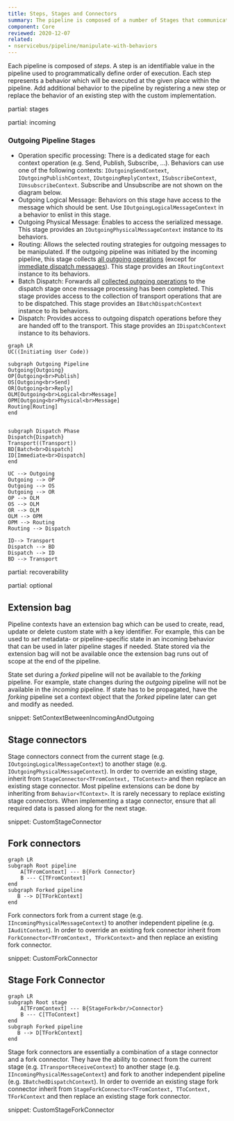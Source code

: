 ```yaml
---
title: Steps, Stages and Connectors
summary: The pipeline is composed of a number of Stages that communicate via Connectors
component: Core
reviewed: 2020-12-07
related:
- nservicebus/pipeline/manipulate-with-behaviors
---
```


Each pipeline is composed of *steps*. A step is an identifiable value in the pipeline used to programmatically define order of execution. Each step represents a behavior which will be executed at the given place within the pipeline. Add additional behavior to the pipeline by registering a new step or replace the behavior of an existing step with the custom implementation.

partial: stages

partial: incoming

### Outgoing Pipeline Stages

* Operation specific processing: There is a dedicated stage for each context operation (e.g. Send, Publish, Subscribe, ...). Behaviors can use one of the following contexts: `IOutgoingSendContext`, `IOutgoingPublishContext`, `IOutgoingReplyContext`, `ISubscribeContext`, `IUnsubscribeContext`. Subscribe and Unsubscribe are not shown on the diagram below.
* Outgoing Logical Message: Behaviors on this stage have access to the message which should be sent. Use `IOutgoingLogicalMessageContext` in a behavior to enlist in this stage.
* Outgoing Physical Message: Enables to access the serialized message. This stage provides an `IOutgoingPhysicalMessageContext` instance to its behaviors.
* Routing: Allows the selected routing strategies for outgoing messages to be manipulated. If the outgoing pipeline was initiated by the incoming pipeline, this stage collects [all outgoing operations](/nservicebus/messaging/batched-dispatch.md) (except for [immediate dispatch messages](/nservicebus/messaging/send-a-message.md#dispatching-a-message-immediately)).
This stage provides an `IRoutingContext` instance to its behaviors.
* Batch Dispatch: Forwards all [collected outgoing operations](/nservicebus/messaging/batched-dispatch.md) to the dispatch stage once message processing has been completed. This stage provides access to the collection of transport operations that are to be dispatched. This stage provides an `IBatchDispatchContext` instance to its behaviors.
* Dispatch: Provides access to outgoing dispatch operations before they are handed off to the transport. This stage provides an `IDispatchContext` instance to its behaviors.

```mermaid
graph LR
UC((Initiating User Code))

subgraph Outgoing Pipeline
Outgoing{Outgoing}
OP[Outgoing<br>Publish]
OS[Outgoing<br>Send]
OR[Outgoing<br>Reply]
OLM[Outgoing<br>Logical<br>Message]
OPM[Outgoing<br>Physical<br>Message]
Routing[Routing]
end


subgraph Dispatch Phase
Dispatch{Dispatch}
Transport((Transport))
BD[Batch<br>Dispatch]
ID[Immediate<br>Dispatch]
end

UC --> Outgoing
Outgoing --> OP
Outgoing --> OS
Outgoing --> OR
OP --> OLM
OS --> OLM
OR --> OLM
OLM --> OPM
OPM --> Routing
Routing --> Dispatch

ID--> Transport
Dispatch --> BD
Dispatch --> ID
BD --> Transport
```

partial: recoverability

partial: optional

## Extension bag

Pipeline contexts have an extension bag which can be used to create, read, update or delete custom state with a key identifier. For example, this can be used to *set* metadata- or pipeline-specific state in an incoming behavior that can be used in later pipeline stages if needed. State stored via the extension bag will not be available once the extension bag runs out of scope at the end of the pipeline.

State set during a *forked* pipeline will not be available to the *forking* pipeline. For example, state changes during the *outgoing* pipeline will not be available in the *incoming* pipeline. If state has to be propagated, have the *forking* pipeline set a context object that the *forked* pipeline later can get and modify as needed.

snippet: SetContextBetweenIncomingAndOutgoing

## Stage connectors

Stage connectors connect from the current stage (e.g. `IOutgoingLogicalMessageContext`) to another stage (e.g. `IOutgoingPhysicalMessageContext`). In order to override an existing stage, inherit from `StageConnector<TFromContext, TToContext>` and then replace an existing stage connector. Most pipeline extensions can be done by inheriting from `Behavior<TContext>`. It is rarely necessary to replace existing stage connectors. When implementing a stage connector, ensure that all required data is passed along for the next stage.

snippet: CustomStageConnector

## Fork connectors

```mermaid
graph LR
subgraph Root pipeline
    A[TFromContext] --- B{Fork Connector}
    B --- C[TFromContext]
end
subgraph Forked pipeline
   B --> D[TForkContext]
end
```

Fork connectors fork from a current stage (e.g. `IIncomingPhysicalMessageContext`) to another independent pipeline (e.g. `IAuditContext`). In order to override an existing fork connector inherit from `ForkConnector<TFromContext, TForkContext>` and then replace an existing fork connector.

snippet: CustomForkConnector

## Stage Fork Connector

```mermaid
graph LR
subgraph Root stage
    A[TFromContext] --- B{StageFork<br/>Connector}
    B --- C[TToContext]
end
subgraph Forked pipeline
   B --> D[TForkContext]
end
```

Stage fork connectors are essentially a combination of a stage connector and a fork connector. They have the ability to connect from the current stage (e.g. `ITransportReceiveContext`) to another stage (e.g. `IIncomingPhysicalMessageContext`) and fork to another independent pipeline (e.g. `IBatchedDispatchContext`). In order to override an existing stage fork connector inherit from `StageForkConnector<TFromContext, TToContext, TForkContext` and then replace an existing stage fork connector.

snippet: CustomStageForkConnector

